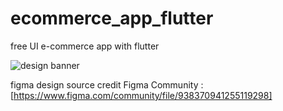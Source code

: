 # ecommerce_app_flutter

free UI e-commerce app with flutter

![design banner](https://i.ibb.co/LP58mzt/Tech-Ecommerce-App-Presentation.png)

figma design source 
credit Figma Community : [https://www.figma.com/community/file/938370941255119298]
